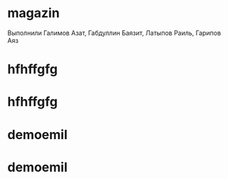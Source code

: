 # magazin
Выполнили Галимов Азат, Габдуллин Баязит, Латыпов Раиль, Гарипов Аяз
# hfhffgfg
# hfhffgfg
# demoemil
# demoemil
